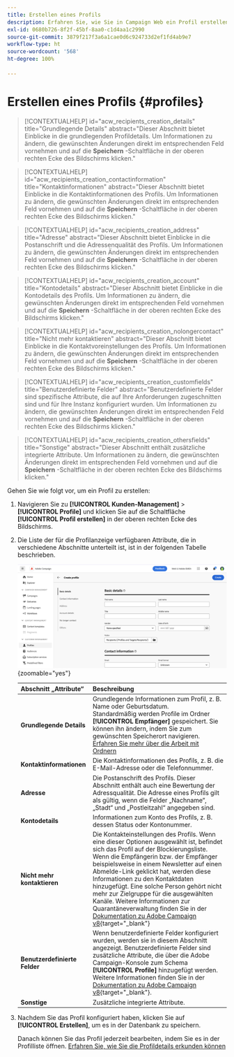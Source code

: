 ```yaml
---
title: Erstellen eines Profils
description: Erfahren Sie, wie Sie in Campaign Web ein Profil erstellen.
exl-id: 0680b726-8f2f-45bf-8aa0-c1d4aa1c2990
source-git-commit: 3879f217f3a6a1cae0d6c924733d2ef1fd4ab9e7
workflow-type: ht
source-wordcount: '568'
ht-degree: 100%

---
```


# Erstellen eines Profils {#profiles}

>[!CONTEXTUALHELP]
>id="acw_recipients_creation_details"
>title="Grundlegende Details"
>abstract="Dieser Abschnitt bietet Einblicke in die grundlegenden Profildetails. Um Informationen zu ändern, die gewünschten Änderungen direkt im entsprechenden Feld vornehmen und auf die **Speichern** -Schaltfläche in der oberen rechten Ecke des Bildschirms klicken."

>[!CONTEXTUALHELP]
>id="acw_recipients_creation_contactinformation"
>title="Kontaktinformationen"
>abstract="Dieser Abschnitt bietet Einblicke in die Kontaktinformationen des Profils. Um Informationen zu ändern, die gewünschten Änderungen direkt im entsprechenden Feld vornehmen und auf die **Speichern** -Schaltfläche in der oberen rechten Ecke des Bildschirms klicken."

>[!CONTEXTUALHELP]
>id="acw_recipients_creation_address"
>title="Adresse"
>abstract="Dieser Abschnitt bietet Einblicke in die Postanschrift und die Adressenqualität des Profils. Um Informationen zu ändern, die gewünschten Änderungen direkt im entsprechenden Feld vornehmen und auf die **Speichern** -Schaltfläche in der oberen rechten Ecke des Bildschirms klicken."

>[!CONTEXTUALHELP]
>id="acw_recipients_creation_account"
>title="Kontodetails"
>abstract="Dieser Abschnitt bietet Einblicke in die Kontodetails des Profils. Um Informationen zu ändern, die gewünschten Änderungen direkt im entsprechenden Feld vornehmen und auf die **Speichern** -Schaltfläche in der oberen rechten Ecke des Bildschirms klicken."

>[!CONTEXTUALHELP]
>id="acw_recipients_creation_nolongercontact"
>title="Nicht mehr kontaktieren"
>abstract="Dieser Abschnitt bietet Einblicke in die Kontaktvoreinstellungen des Profils. Um Informationen zu ändern, die gewünschten Änderungen direkt im entsprechenden Feld vornehmen und auf die **Speichern** -Schaltfläche in der oberen rechten Ecke des Bildschirms klicken."

>[!CONTEXTUALHELP]
>id="acw_recipients_creation_customfields"
>title="Benutzerdefinierte Felder"
>abstract="Benutzerdefinierte Felder sind spezifische Attribute, die auf Ihre Anforderungen zugeschnitten sind und für Ihre Instanz konfiguriert wurden. Um Informationen zu ändern, die gewünschten Änderungen direkt im entsprechenden Feld vornehmen und auf die **Speichern** -Schaltfläche in der oberen rechten Ecke des Bildschirms klicken."

>[!CONTEXTUALHELP]
>id="acw_recipients_creation_othersfields"
>title="Sonstige"
>abstract="Dieser Abschnitt enthält zusätzliche integrierte Attribute. Um Informationen zu ändern, die gewünschten Änderungen direkt im entsprechenden Feld vornehmen und auf die **Speichern** -Schaltfläche in der oberen rechten Ecke des Bildschirms klicken."

Gehen Sie wie folgt vor, um ein Profil zu erstellen:

1. Navigieren Sie zu **[!UICONTROL Kunden-Management]** > **[!UICONTROL Profile]** und klicken Sie auf die Schaltfläche **[!UICONTROL Profil erstellen]** in der oberen rechten Ecke des Bildschirms.

1. Die Liste der für die Profilanzeige verfügbaren Attribute, die in verschiedene Abschnitte unterteilt ist, ist in der folgenden Tabelle beschrieben.

   ![](assets/create-profile.png){zoomable=&quot;yes&quot;}

   | Abschnitt „Attribute“ | Beschreibung |
   |  ---  |  ---  |
   | **Grundlegende Details** | Grundlegende Informationen zum Profil, z. B. Name oder Geburtsdatum.<br/>Standardmäßig werden Profile im Ordner **[!UICONTROL Empfänger]** gespeichert. Sie können ihn ändern, indem Sie zum gewünschten Speicherort navigieren. [Erfahren Sie mehr über die Arbeit mit Ordnern](../get-started/permissions.md#folders) |
   | **Kontaktinformationen** | Die Kontaktinformationen des Profils, z. B. die E-Mail-Adresse oder die Telefonnummer. |
   | **Adresse** | Die Postanschrift des Profils. Dieser Abschnitt enthält auch eine Bewertung der Adressqualität. Die Adresse eines Profils gilt als gültig, wenn die Felder „Nachname“, „Stadt“ und „Postleitzahl“ angegeben sind. |
   | **Kontodetails** | Informationen zum Konto des Profils, z. B. dessen Status oder Kontonummer. |
   | **Nicht mehr kontaktieren** | Die Kontakteinstellungen des Profils. Wenn eine dieser Optionen ausgewählt ist, befindet sich das Profil auf der Blockierungsliste.<br/>Wenn die Empfängerin bzw. der Empfänger beispielsweise in einem Newsletter auf einen Abmelde-Link geklickt hat, werden diese Informationen zu den Kontaktdaten hinzugefügt. Eine solche Person gehört nicht mehr zur Zielgruppe für die ausgewählten Kanäle. Weitere Informationen zur Quarantäneverwaltung finden Sie in der [Dokumentation zu Adobe Campaign v8](https://experienceleague.adobe.com/docs/campaign/campaign-v8/send/failures/quarantines.html?lang=de){target="_blank"} |
   | **Benutzerdefinierte Felder** | Wenn benutzerdefinierte Felder konfiguriert wurden, werden sie in diesem Abschnitt angezeigt. Benutzerdefinierte Felder sind zusätzliche Attribute, die über die Adobe Campaign-Konsole zum Schema **[!UICONTROL Profile]** hinzugefügt werden. Weitere Informationen finden Sie in der [Dokumentation zu Adobe Campaign v8](https://experienceleague.adobe.com/docs/campaign/campaign-v8/developer/shemas-forms/extend-schema.html?lang=de){target="_blank"}. |
   | **Sonstige** | Zusätzliche integrierte Attribute. |

1. Nachdem Sie das Profil konfiguriert haben, klicken Sie auf **[!UICONTROL Erstellen]**, um es in der Datenbank zu speichern.

   Danach können Sie das Profil jederzeit bearbeiten, indem Sie es in der Profilliste öffnen. [Erfahren Sie, wie Sie die Profildetails erkunden können](profile-view.md)
